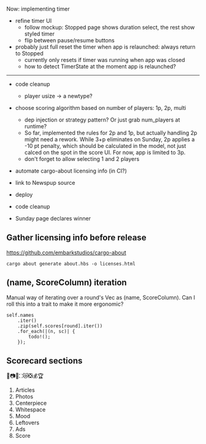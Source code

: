 Now: implementing timer

* refine timer UI
    * follow mockup: Stopped page shows duration select, the rest show styled timer
    * flip between pause/resume buttons
* probably just full reset the timer when app is relaunched: always return to Stopped
    * currently only resets if timer was running when app was closed
    * how to detect TimerState at the moment app is relaunched?

---

* code cleanup
    * player usize -> a newtype?
* choose scoring algorithm based on number of players: 1p, 2p, multi
    * dep injection or strategy pattern? Or just grab num_players at runtime?
    * So far, implemented the rules for 2p and 1p, but actually handling 2p might need a rework. While 3+p eliminates on Sunday, 2p applies a -10 pt penalty, which should be calculated in the model, not just calced on the spot in the score UI. For now, app is limited to 3p.
    * don't forget to allow selecting 1 and 2 players
* automate cargo-about licensing info (in CI?)
* link to Newspup source
* deploy

* code cleanup
* Sunday page declares winner

## Gather licensing info before release
https://github.com/embarkstudios/cargo-about

    cargo about generate about.hbs -o licenses.html

## (name, ScoreColumn) iteration
Manual way of iterating over a round's Vec as (name, ScoreColumn). Can I roll this into a trait to make it more ergonomic?

```
self.names
    .iter()
    .zip(self.scores[round].iter())
    .for_each(|(n, sc)| {
        todo!();
    });
```

## Scorecard sections
📰📷🌟⛶😿❎💰🏆
1. Articles
2. Photos
3. Centerpiece
4. Whitespace
5. Mood
6. Leftovers
7. Ads
8. Score